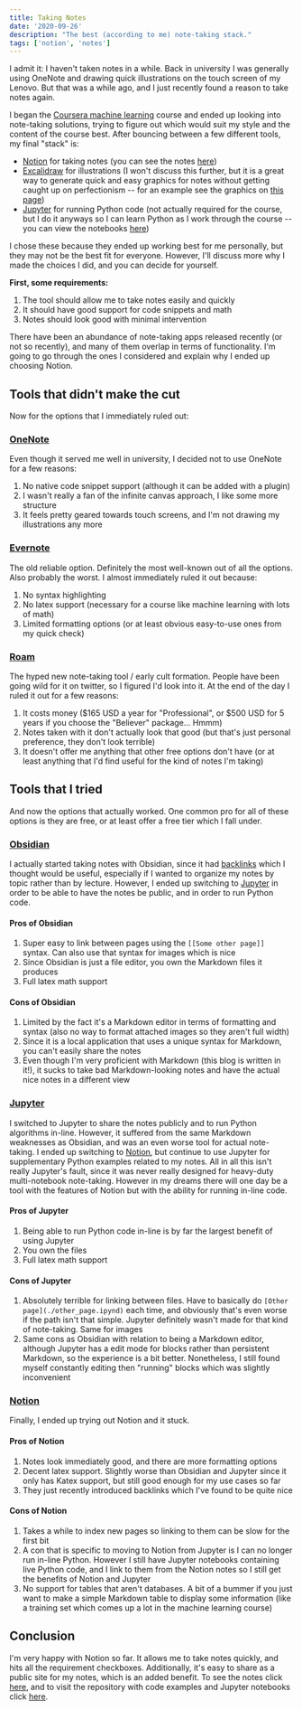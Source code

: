 ```yaml
---
title: Taking Notes
date: '2020-09-26'
description: "The best (according to me) note-taking stack."
tags: ['notion', 'notes']
---
```


I admit it: I haven't taken notes in a while. Back in university I was generally using OneNote and drawing quick illustrations on the touch screen of my Lenovo. But that was a while ago, and I just recently found a reason to take notes again.

I began the [Coursera machine learning](https://www.coursera.org/learn/machine-learning) course and ended up looking into note-taking solutions, trying to figure out which would suit my style and the content of the course best. After bouncing between a few different tools, my final "stack" is:

- [Notion](https://www.notion.so/) for taking notes (you can see the notes [here](https://www.notion.so/Machine-Learning-Notes-fe3bb4e0fab84020a151739f6033e785))
- [Excalidraw](https://excalidraw.com/) for illustrations (I won't discuss this further, but it is a great way to generate quick and easy graphics for notes without getting caught up on perfectionism -- for an example see the graphics on [this page](https://www.notion.so/Linear-Regression-with-One-Variable-c6742a27450f41118b8eb953c99275cf))
- [Jupyter](https://jupyter.org/) for running Python code (not actually required for the course, but I do it anyways so I can learn Python as I work through the course -- you can view the notebooks [here](https://nbviewer.jupyter.org/github/liamross/machine-learning-notes/tree/master/notes/))

I chose these because they ended up working best for me personally, but they may not be the best fit for everyone. However, I'll discuss more why I made the choices I did, and you can decide for yourself.

**First, some requirements:**

1. The tool should allow me to take notes easily and quickly
1. It should have good support for code snippets and math
1. Notes should look good with minimal intervention

There have been an abundance of note-taking apps released recently (or not so recently), and many of them overlap in terms of functionality. I'm going to go through the ones I considered and explain why I ended up choosing Notion.

## Tools that didn't make the cut

Now for the options that I immediately ruled out:

### [OneNote](https://www.microsoft.com/en-ca/microsoft-365/onenote/)

Even though it served me well in university, I decided not to use OneNote for a few reasons:

1. No native code snippet support (although it can be added with a plugin)
1. I wasn't really a fan of the infinite canvas approach, I like some more structure
1. It feels pretty geared towards touch screens, and I'm not drawing my illustrations any more

### [Evernote](https://evernote.com/)

The old reliable option. Definitely the most well-known out of all the options. Also probably the worst. I almost immediately ruled it out because:

1. No syntax highlighting
1. No latex support (necessary for a course like machine learning with lots of math)
1. Limited formatting options (or at least obvious easy-to-use ones from my quick check)

### [Roam](https://roamresearch.com/)

The hyped new note-taking tool / early cult formation. People have been going wild for it on twitter, so I figured I'd look into it. At the end of the day I ruled it out for a few reasons:

1. It costs money ($165 USD a year for "Professional", or $500 USD for 5 years if you choose the "Believer" package... Hmmm)
1. Notes taken with it don't actually look that good (but that's just personal preference, they don't look terrible)
1. It doesn't offer me anything that other free options don't have (or at least anything that I'd find useful for the kind of notes I'm taking)

## Tools that I tried

And now the options that actually worked. One common pro for all of these options is they are free, or at least offer a free tier which I fall under.

### [Obsidian](https://obsidian.md/)

I actually started taking notes with Obsidian, since it had [backlinks](https://en.wikipedia.org/wiki/Backlink) which I thought would be useful, especially if I wanted to organize my notes by topic rather than by lecture. However, I ended up switching to [Jupyter](#Jupyter) in order to be able to have the notes be public, and in order to run Python code.

#### Pros of Obsidian

1. Super easy to link between pages using the `[[Some other page]]` syntax. Can also use that syntax for images which is nice
1. Since Obsidian is just a file editor, you own the Markdown files it produces
1. Full latex math support

#### Cons of Obsidian

1. Limited by the fact it's a Markdown editor in terms of formatting and syntax (also no way to format attached images so they aren't full width)
1. Since it is a local application that uses a unique syntax for Markdown, you can't easily share the notes
1. Even though I'm very proficient with Markdown (this blog is written in it!), it sucks to take bad Markdown-looking notes and have the actual nice notes in a different view

### [Jupyter](https://jupyter.org/)

I switched to Jupyter to share the notes publicly and to run Python algorithms in-line. However, it suffered from the same Markdown weaknesses as Obsidian, and was an even worse tool for actual note-taking. I ended up switching to [Notion](#Notion), but continue to use Jupyter for supplementary Python examples related to my notes. All in all this isn't really Jupyter's fault, since it was never really designed for heavy-duty multi-notebook note-taking. However in my dreams there will one day be a tool with the features of Notion but with the ability for running in-line code.

#### Pros of Jupyter

1. Being able to run Python code in-line is by far the largest benefit of using Jupyter
1. You own the files
1. Full latex math support

#### Cons of Jupyter

1. Absolutely terrible for linking between files. Have to basically do `[Other page](./other_page.ipynd)` each time, and obviously that's even worse if the path isn't that simple. Jupyter definitely wasn't made for that kind of note-taking. Same for images
1. Same cons as Obsidian with relation to being a Markdown editor, although Jupyter has a edit mode for blocks rather than persistent Markdown, so the experience is a bit better. Nonetheless, I still found myself constantly editing then "running" blocks which was slightly inconvenient

### [Notion](https://www.notion.so/)

Finally, I ended up trying out Notion and it stuck.

#### Pros of Notion

1. Notes look immediately good, and there are more formatting options 
1. Decent latex support. Slightly worse than Obsidian and Jupyter since it only has Katex support, but still good enough for my use cases so far
1. They just recently introduced backlinks which I've found to be quite nice

#### Cons of Notion

1. Takes a while to index new pages so linking to them can be slow for the first bit
1. A con that is specific to moving to Notion from Jupyter is I can no longer run in-line Python. However I still have Jupyter notebooks containing live Python code, and I link to them from the Notion notes so I still get the benefits of Notion and Jupyter
1. No support for tables that aren't databases. A bit of a bummer if you just want to make a simple Markdown table to display some information (like a training set which comes up a lot in the machine learning course)

## Conclusion

I'm very happy with Notion so far. It allows me to take notes quickly, and hits all the requirement checkboxes. Additionally, it's easy to share as a public site for my notes, which is an added benefit. To see the notes click [here](https://www.notion.so/Machine-Learning-Notes-fe3bb4e0fab84020a151739f6033e785), and to visit the repository with code examples and Jupyter notebooks click [here](https://github.com/liamross/machine-learning-notes).